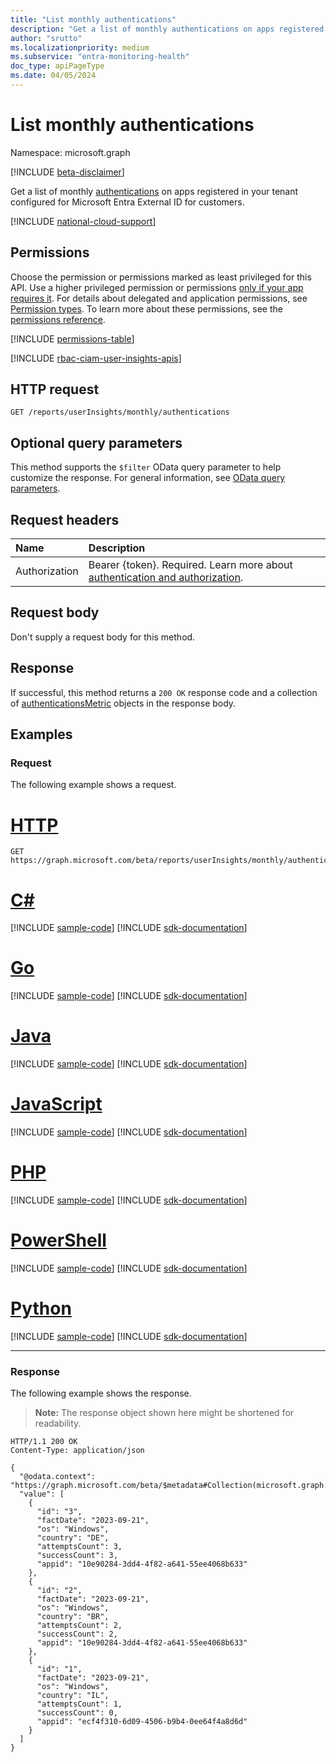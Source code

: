 ```yaml
---
title: "List monthly authentications"
description: "Get a list of monthly authentications on apps registered in your tenant configured for Microsoft Entra External ID for customers."
author: "srutto"
ms.localizationpriority: medium
ms.subservice: "entra-monitoring-health"
doc_type: apiPageType
ms.date: 04/05/2024
---
```


# List monthly authentications
Namespace: microsoft.graph

[!INCLUDE [beta-disclaimer](../../includes/beta-disclaimer.md)]

Get a list of monthly [authentications](../resources/authenticationsmetric.md) on apps registered in your tenant configured for Microsoft Entra External ID for customers.

[!INCLUDE [national-cloud-support](../../includes/all-clouds.md)]

## Permissions
Choose the permission or permissions marked as least privileged for this API. Use a higher privileged permission or permissions [only if your app requires it](/graph/permissions-overview#best-practices-for-using-microsoft-graph-permissions). For details about delegated and application permissions, see [Permission types](/graph/permissions-overview#permission-types). To learn more about these permissions, see the [permissions reference](/graph/permissions-reference).

<!-- { "blockType": "permissions", "name": "monthlyuserinsightmetricsroot_list_authentications" } -->
[!INCLUDE [permissions-table](../includes/permissions/monthlyuserinsightmetricsroot-list-authentications-permissions.md)]

[!INCLUDE [rbac-ciam-user-insights-apis](../includes/rbac-for-apis/rbac-ciam-user-insights-apis.md)]

## HTTP request

<!-- {
  "blockType": "ignored"
}
-->
``` http
GET /reports/userInsights/monthly/authentications
```

## Optional query parameters
This method supports the `$filter` OData query parameter to help customize the response. For general information, see [OData query parameters](/graph/query-parameters).

## Request headers
|Name|Description|
|:---|:---|
|Authorization|Bearer {token}. Required. Learn more about [authentication and authorization](/graph/auth/auth-concepts).|

## Request body
Don't supply a request body for this method.

## Response

If successful, this method returns a `200 OK` response code and a collection of [authenticationsMetric](../resources/authenticationsmetric.md) objects in the response body.

## Examples

### Request
The following example shows a request.
# [HTTP](#tab/http)
<!-- {
  "blockType": "request",
  "name": "list_monthlyauthenticationsmetric"
}
-->
``` http
GET https://graph.microsoft.com/beta/reports/userInsights/monthly/authentications
```

# [C#](#tab/csharp)
[!INCLUDE [sample-code](../includes/snippets/csharp/list-monthlyauthenticationsmetric-csharp-snippets.md)]
[!INCLUDE [sdk-documentation](../includes/snippets/snippets-sdk-documentation-link.md)]

# [Go](#tab/go)
[!INCLUDE [sample-code](../includes/snippets/go/list-monthlyauthenticationsmetric-go-snippets.md)]
[!INCLUDE [sdk-documentation](../includes/snippets/snippets-sdk-documentation-link.md)]

# [Java](#tab/java)
[!INCLUDE [sample-code](../includes/snippets/java/list-monthlyauthenticationsmetric-java-snippets.md)]
[!INCLUDE [sdk-documentation](../includes/snippets/snippets-sdk-documentation-link.md)]

# [JavaScript](#tab/javascript)
[!INCLUDE [sample-code](../includes/snippets/javascript/list-monthlyauthenticationsmetric-javascript-snippets.md)]
[!INCLUDE [sdk-documentation](../includes/snippets/snippets-sdk-documentation-link.md)]

# [PHP](#tab/php)
[!INCLUDE [sample-code](../includes/snippets/php/list-monthlyauthenticationsmetric-php-snippets.md)]
[!INCLUDE [sdk-documentation](../includes/snippets/snippets-sdk-documentation-link.md)]

# [PowerShell](#tab/powershell)
[!INCLUDE [sample-code](../includes/snippets/powershell/list-monthlyauthenticationsmetric-powershell-snippets.md)]
[!INCLUDE [sdk-documentation](../includes/snippets/snippets-sdk-documentation-link.md)]

# [Python](#tab/python)
[!INCLUDE [sample-code](../includes/snippets/python/list-monthlyauthenticationsmetric-python-snippets.md)]
[!INCLUDE [sdk-documentation](../includes/snippets/snippets-sdk-documentation-link.md)]

---

### Response
The following example shows the response.
>**Note:** The response object shown here might be shortened for readability.
<!-- {
  "blockType": "response",
  "truncated": true,
  "@odata.type": "Collection(microsoft.graph.authenticationsMetric)"
}
-->
``` http
HTTP/1.1 200 OK
Content-Type: application/json

{
  "@odata.context": "https://graph.microsoft.com/beta/$metadata#Collection(microsoft.graph.authenticationsMetric)",
  "value": [
    {
      "id": "3",
      "factDate": "2023-09-21",
      "os": "Windows",
      "country": "DE",
      "attemptsCount": 3,
      "successCount": 3,
      "appid": "10e90284-3dd4-4f82-a641-55ee4068b633"
    },
    {
      "id": "2",
      "factDate": "2023-09-21",
      "os": "Windows",
      "country": "BR",
      "attemptsCount": 2,
      "successCount": 2,
      "appid": "10e90284-3dd4-4f82-a641-55ee4068b633"
    },
    {
      "id": "1",
      "factDate": "2023-09-21",
      "os": "Windows",
      "country": "IL",
      "attemptsCount": 1,
      "successCount": 0,
      "appid": "ecf4f310-6d09-4506-b9b4-0ee64f4a8d6d"
    }
  ]
}
```
